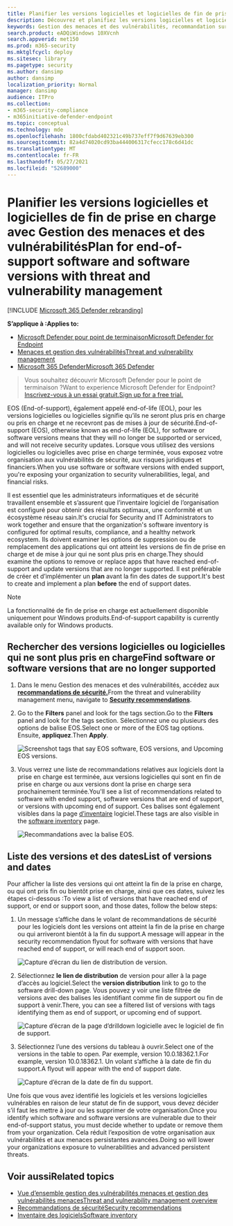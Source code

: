 ```yaml
---
title: Planifier les versions logicielles et logicielles de fin de prise en charge
description: Découvrez et planifiez les versions logicielles et logicielles qui ne sont plus pris en charge et qui ne reçoivent pas de mises à jour de sécurité.
keywords: Gestion des menaces et des vulnérabilités, recommandation sur la sécurité tvm de Microsoft Defender pour les points de terminaison, recommandation en matière de cybersécurité, recommandation de sécurité actionnable
search.product: eADQiWindows 10XVcnh
search.appverid: met150
ms.prod: m365-security
ms.mktglfcycl: deploy
ms.sitesec: library
ms.pagetype: security
ms.author: dansimp
author: dansimp
localization_priority: Normal
manager: dansimp
audience: ITPro
ms.collection:
- m365-security-compliance
- m365initiative-defender-endpoint
ms.topic: conceptual
ms.technology: mde
ms.openlocfilehash: 1800cfdabd402321c49b737eff7f9d67639eb300
ms.sourcegitcommit: 82a4d74020cd93ba444006317cfecc178c6d41dc
ms.translationtype: MT
ms.contentlocale: fr-FR
ms.lasthandoff: 05/27/2021
ms.locfileid: "52689000"
---
```

# <a name="plan-for-end-of-support-software-and-software-versions-with-threat-and-vulnerability-management"></a><span data-ttu-id="a5808-104">Planifier les versions logicielles et logicielles de fin de prise en charge avec Gestion des menaces et des vulnérabilités</span><span class="sxs-lookup"><span data-stu-id="a5808-104">Plan for end-of-support software and software versions with threat and vulnerability management</span></span>

[!INCLUDE [Microsoft 365 Defender rebranding](../../includes/microsoft-defender.md)]

<span data-ttu-id="a5808-105">**S’applique à :**</span><span class="sxs-lookup"><span data-stu-id="a5808-105">**Applies to:**</span></span>

- [<span data-ttu-id="a5808-106">Microsoft Defender pour point de terminaison</span><span class="sxs-lookup"><span data-stu-id="a5808-106">Microsoft Defender for Endpoint</span></span>](https://go.microsoft.com/fwlink/?linkid=2154037)
- [<span data-ttu-id="a5808-107">Menaces et gestion des vulnérabilités</span><span class="sxs-lookup"><span data-stu-id="a5808-107">Threat and vulnerability management</span></span>](next-gen-threat-and-vuln-mgt.md)
- [<span data-ttu-id="a5808-108">Microsoft 365 Defender</span><span class="sxs-lookup"><span data-stu-id="a5808-108">Microsoft 365 Defender</span></span>](https://go.microsoft.com/fwlink/?linkid=2118804)

><span data-ttu-id="a5808-109">Vous souhaitez découvrir Microsoft Defender pour le point de terminaison ?</span><span class="sxs-lookup"><span data-stu-id="a5808-109">Want to experience Microsoft Defender for Endpoint?</span></span> [<span data-ttu-id="a5808-110">Inscrivez-vous à un essai gratuit.</span><span class="sxs-lookup"><span data-stu-id="a5808-110">Sign up for a free trial.</span></span>](https://www.microsoft.com/microsoft-365/windows/microsoft-defender-atp?ocid=docs-wdatp-portaloverview-abovefoldlink)

<span data-ttu-id="a5808-111">EOS (End-of-support), également appelé end-of-life (EOL), pour les versions logicielles ou logicielles signifie qu’ils ne seront plus pris en charge ou pris en charge et ne recevront pas de mises à jour de sécurité.</span><span class="sxs-lookup"><span data-stu-id="a5808-111">End-of-support (EOS), otherwise known as end-of-life (EOL), for software or software versions means that they will no longer be supported or serviced, and will not receive security updates.</span></span> <span data-ttu-id="a5808-112">Lorsque vous utilisez des versions logicielles ou logicielles avec prise en charge terminée, vous exposez votre organisation aux vulnérabilités de sécurité, aux risques juridiques et financiers.</span><span class="sxs-lookup"><span data-stu-id="a5808-112">When you use software or software versions with ended support, you're exposing your organization to security vulnerabilities, legal, and financial risks.</span></span>

<span data-ttu-id="a5808-113">Il est essentiel que les administrateurs informatiques et de sécurité travaillent ensemble et s’assurent que l’inventaire logiciel de l’organisation est configuré pour obtenir des résultats optimaux, une conformité et un écosystème réseau sain.</span><span class="sxs-lookup"><span data-stu-id="a5808-113">It's crucial for Security and IT Administrators to work together and ensure that the organization's software inventory is configured for optimal results, compliance, and a healthy network ecosystem.</span></span> <span data-ttu-id="a5808-114">Ils doivent examiner les options de suppression ou de remplacement des applications qui ont atteint les versions de fin de prise en charge et de mise à jour qui ne sont plus pris en charge.</span><span class="sxs-lookup"><span data-stu-id="a5808-114">They should examine the options to remove or replace apps that have reached end-of-support and update versions that are no longer supported.</span></span> <span data-ttu-id="a5808-115">Il est préférable de créer et d’implémenter un **plan** avant la fin des dates de support.</span><span class="sxs-lookup"><span data-stu-id="a5808-115">It's best to create and implement a plan **before** the end of support dates.</span></span>

>[!NOTE]
> <span data-ttu-id="a5808-116">La fonctionnalité de fin de prise en charge est actuellement disponible uniquement pour Windows produits.</span><span class="sxs-lookup"><span data-stu-id="a5808-116">End-of-support capability is currently available only for Windows products.</span></span>

## <a name="find-software-or-software-versions-that-are-no-longer-supported"></a><span data-ttu-id="a5808-117">Rechercher des versions logicielles ou logicielles qui ne sont plus pris en charge</span><span class="sxs-lookup"><span data-stu-id="a5808-117">Find software or software versions that are no longer supported</span></span>

1. <span data-ttu-id="a5808-118">Dans le menu Gestion des menaces et des vulnérabilités, accédez aux [**recommandations de sécurité.**](tvm-security-recommendation.md)</span><span class="sxs-lookup"><span data-stu-id="a5808-118">From the threat and vulnerability management menu, navigate to [**Security recommendations**](tvm-security-recommendation.md).</span></span>
2. <span data-ttu-id="a5808-119">Go to the **Filters** panel and look for the tags section.</span><span class="sxs-lookup"><span data-stu-id="a5808-119">Go to the **Filters** panel and look for the tags section.</span></span> <span data-ttu-id="a5808-120">Sélectionnez une ou plusieurs des options de balise EOS.</span><span class="sxs-lookup"><span data-stu-id="a5808-120">Select one or more of the EOS tag options.</span></span> <span data-ttu-id="a5808-121">Ensuite, **appliquez**.</span><span class="sxs-lookup"><span data-stu-id="a5808-121">Then **Apply**.</span></span>

    ![Screenshot tags that say EOS software, EOS versions, and Upcoming EOS versions.](images/tvm-eos-tag.png)

3. <span data-ttu-id="a5808-123">Vous verrez une liste de recommandations relatives aux logiciels dont la prise en charge est terminée, aux versions logicielles qui sont en fin de prise en charge ou aux versions dont la prise en charge sera prochainement terminée.</span><span class="sxs-lookup"><span data-stu-id="a5808-123">You'll see a list of recommendations related to software with ended support, software versions that are end of support, or versions with upcoming end of support.</span></span> <span data-ttu-id="a5808-124">Ces balises sont également visibles dans la page [d’inventaire](tvm-software-inventory.md) logiciel.</span><span class="sxs-lookup"><span data-stu-id="a5808-124">These tags are also visible in the [software inventory](tvm-software-inventory.md) page.</span></span>

    ![Recommandations avec la balise EOS.](images/tvm-eos-tags-column.png)

## <a name="list-of-versions-and-dates"></a><span data-ttu-id="a5808-126">Liste des versions et des dates</span><span class="sxs-lookup"><span data-stu-id="a5808-126">List of versions and dates</span></span>

<span data-ttu-id="a5808-127">Pour afficher la liste des versions qui ont atteint la fin de la prise en charge, ou qui ont pris fin ou bientôt prise en charge, ainsi que ces dates, suivez les étapes ci-dessous :</span><span class="sxs-lookup"><span data-stu-id="a5808-127">To view a list of versions that have reached end of support, or end or support soon, and those dates, follow the below steps:</span></span>

1. <span data-ttu-id="a5808-128">Un message s’affiche dans le volant de recommandations de sécurité pour les logiciels dont les versions ont atteint la fin de la prise en charge ou qui arriveront bientôt à la fin du support.</span><span class="sxs-lookup"><span data-stu-id="a5808-128">A message will appear in the security recommendation flyout for software with versions that have reached end of support, or will reach end of support soon.</span></span>

    ![Capture d’écran du lien de distribution de version.](images/eos-upcoming-eos.png)

2. <span data-ttu-id="a5808-130">Sélectionnez **le lien de distribution** de version pour aller à la page d’accès au logiciel.</span><span class="sxs-lookup"><span data-stu-id="a5808-130">Select the **version distribution** link to go to the software drill-down page.</span></span> <span data-ttu-id="a5808-131">Vous pouvez y voir une liste filtrée de versions avec des balises les identifiant comme fin de support ou fin de support à venir.</span><span class="sxs-lookup"><span data-stu-id="a5808-131">There, you can see a filtered list of versions with tags identifying them as end of support, or upcoming end of support.</span></span>

    ![Capture d’écran de la page d’drilldown logicielle avec le logiciel de fin de support.](images/software-drilldown-eos.png)

3. <span data-ttu-id="a5808-133">Sélectionnez l’une des versions du tableau à ouvrir.</span><span class="sxs-lookup"><span data-stu-id="a5808-133">Select one of the versions in the table to open.</span></span> <span data-ttu-id="a5808-134">Par exemple, version 10.0.18362.1.</span><span class="sxs-lookup"><span data-stu-id="a5808-134">For example, version 10.0.18362.1.</span></span> <span data-ttu-id="a5808-135">Un volant s’affiche à la date de fin du support.</span><span class="sxs-lookup"><span data-stu-id="a5808-135">A flyout will appear with the end of support date.</span></span>

    ![Capture d’écran de la date de fin du support.](images/version-eos-date.png)

<span data-ttu-id="a5808-137">Une fois que vous avez identifié les logiciels et les versions logicielles vulnérables en raison de leur statut de fin de support, vous devez décider s’il faut les mettre à jour ou les supprimer de votre organisation.</span><span class="sxs-lookup"><span data-stu-id="a5808-137">Once you identify which software and software versions are vulnerable due to their end-of-support status, you must decide whether to update or remove them from your organization.</span></span> <span data-ttu-id="a5808-138">Cela réduit l’exposition de votre organisation aux vulnérabilités et aux menaces persistantes avancées.</span><span class="sxs-lookup"><span data-stu-id="a5808-138">Doing so will lower your organizations exposure to vulnerabilities and advanced persistent threats.</span></span>

## <a name="related-topics"></a><span data-ttu-id="a5808-139">Voir aussi</span><span class="sxs-lookup"><span data-stu-id="a5808-139">Related topics</span></span>

- [<span data-ttu-id="a5808-140">Vue d’ensemble gestion des vulnérabilités menaces et gestion des vulnérabilités menaces</span><span class="sxs-lookup"><span data-stu-id="a5808-140">Threat and vulnerability management overview</span></span>](next-gen-threat-and-vuln-mgt.md)
- [<span data-ttu-id="a5808-141">Recommandations de sécurité</span><span class="sxs-lookup"><span data-stu-id="a5808-141">Security recommendations</span></span>](tvm-security-recommendation.md)
- [<span data-ttu-id="a5808-142">Inventaire des logiciels</span><span class="sxs-lookup"><span data-stu-id="a5808-142">Software inventory</span></span>](tvm-software-inventory.md)
